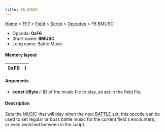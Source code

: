 ```yaml
---
title: F6_BMUSC
---
```


[Home](../../../../index.md) > [FF7](../../../../FF7.md) > [Field](../../../Field.md) > [Script](../../Script.md) > [Opcodes](../Opcodes.md) > F6 BMUSC

-   Opcode: **0xF6**
-   Short name: **BMUSC**
-   Long name: Battle Music

#### Memory layout

| 0xF6 | *I* |
|------|-----|

#### Arguments

-   **const UByte** *I*: ID of the music file to play, as set in the field file.

#### Description

Sets the [MUSIC](FF7/Field/Script/Opcodes/F0_MUSIC "wikilink") that will play when the next [BATTLE](70_BATTLE.md) set, this opcode can be used to set regular or boss battle music for the current field's encounters, or even switched between in the script.
